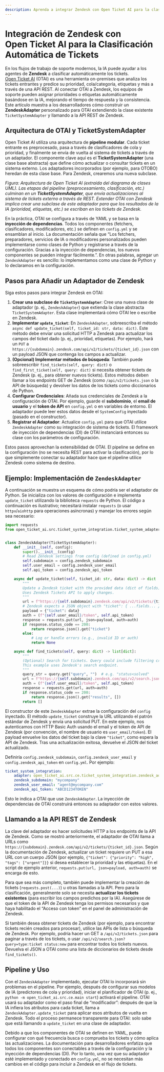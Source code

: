 ```yaml
---
description: Aprenda a integrar Zendesk con Open Ticket AI para la clasificación automática de tickets. Esta guía muestra a los desarrolladores cómo construir un adaptador de Python personalizado para clasificar automáticamente los tickets por prioridad y etiquetas utilizando la API REST de Zendesk, mejorando la eficiencia del soporte.
---
```

# Integración de Zendesk con Open Ticket AI para la Clasificación Automática de Tickets

En los flujos de trabajo de soporte modernos, la IA puede ayudar a los agentes de **Zendesk** a clasificar automáticamente los tickets. [Open Ticket AI](https://ticket-classification.softoft.de) (OTAI) es una herramienta on-premises que analiza los tickets entrantes y predice su prioridad, cola/categoría, etiquetas y más a través de una API REST. Al conectar OTAI a Zendesk, los equipos de soporte pueden asignar prioridades o etiquetas automáticamente basándose en la IA, mejorando el tiempo de respuesta y la consistencia. Este artículo muestra a los desarrolladores cómo construir un **ZendeskAdapter** personalizado para OTAI extendiendo la clase existente `TicketSystemAdapter` y llamando a la API REST de Zendesk.

## Arquitectura de OTAI y TicketSystemAdapter

Open Ticket AI utiliza una arquitectura de **pipeline modular**. Cada ticket entrante es preprocesado, pasa a través de clasificadores de cola y prioridad, y finalmente se envía de vuelta al sistema de tickets a través de un adaptador. El componente clave aquí es el **TicketSystemAdapter** (una clase base abstracta) que define cómo actualizar o consultar tickets en un sistema externo. Los adaptadores incorporados (por ejemplo, para OTOBO) heredan de esta clase base. Para Zendesk, crearemos una nueva subclase.

&#x20;*Figura: Arquitectura de Open Ticket AI (extraída del diagrama de clases UML). Las etapas del pipeline (preprocesamiento, clasificación, etc.) culminan en un **TicketSystemAdapter**, que envía actualizaciones al sistema de tickets externo a través de REST. Extender OTAI con Zendesk implica crear una subclase de este adaptador para que los resultados de la IA (prioridad, etiquetas, etc.) se escriban en los tickets de Zendesk.*

En la práctica, OTAI se configura a través de YAML y se basa en la **inyección de dependencias**. Todos los componentes (fetchers, clasificadores, modificadores, etc.) se definen en `config.yml` y se ensamblan al inicio. La documentación señala que “Los fetchers, preparadores, servicios de IA o modificadores personalizados pueden implementarse como clases de Python y registrarse a través de la configuración. Gracias a la inyección de dependencias, los nuevos componentes se pueden integrar fácilmente.”. En otras palabras, agregar un `ZendeskAdapter` es sencillo: lo implementamos como una clase de Python y lo declaramos en la configuración.

## Pasos para Añadir un Adaptador de Zendesk

Siga estos pasos para integrar Zendesk en OTAI:

1. **Crear una subclase de `TicketSystemAdapter`**: Cree una nueva clase de adaptador (p. ej., `ZendeskAdapter`) que extienda la clase abstracta `TicketSystemAdapter`. Esta clase implementará cómo OTAI lee o escribe en Zendesk.
2. **Implementar `update_ticket`**: En `ZendeskAdapter`, sobreescriba el método `async def update_ticket(self, ticket_id: str, data: dict)`. Este método debe enviar una solicitud HTTP a Zendesk para actualizar los campos del ticket dado (p. ej., prioridad, etiquetas). Por ejemplo, hará un `PUT` a `https://{subdomain}.zendesk.com/api/v2/tickets/{ticket_id}.json` con un payload JSON que contenga los campos a actualizar.
3. **(Opcional) Implementar métodos de búsqueda**: También puede sobreescribir `find_tickets(self, query: dict)` o `find_first_ticket(self, query: dict)` si necesita obtener tickets de Zendesk (p. ej., para obtener nuevos tickets). Estos métodos deben llamar a los endpoints GET de Zendesk (como `/api/v2/tickets.json` o la API de búsqueda) y devolver los datos de los tickets como diccionarios de Python.
4. **Configurar Credenciales**: Añada sus credenciales de Zendesk a la configuración de OTAI. Por ejemplo, guarde el **subdominio**, el **email de usuario** y el **token de API** en `config.yml` o en variables de entorno. El adaptador puede leer estos datos desde el `SystemConfig` inyectado (pasado en el constructor).
5. **Registrar el Adaptador**: Actualice `config.yml` para que OTAI utilice `ZendeskAdapter` como su integración de sistema de tickets. El framework de inyección de dependencias (DI) de OTAI instanciará entonces su clase con los parámetros de configuración.

Estos pasos aprovechan la extensibilidad de OTAI. El pipeline se define en la configuración (no se necesita REST para activar la clasificación), por lo que simplemente conectar su adaptador hace que el pipeline utilice Zendesk como sistema de destino.

## Ejemplo: Implementación de `ZendeskAdapter`

A continuación se muestra un esquema de cómo podría ser el adaptador de Python. Se inicializa con los valores de configuración e implementa `update_ticket` utilizando la biblioteca `requests` de Python. El código a continuación es ilustrativo; necesitará instalar `requests` (o usar `httpx`/`aiohttp` para operaciones asíncronas) y manejar los errores según sea necesario:

```python
import requests
from open_ticket_ai.src.ticket_system_integration.ticket_system_adapter import TicketSystemAdapter


class ZendeskAdapter(TicketSystemAdapter):
    def __init__(self, config):
        super().__init__(config)
        # Read Zendesk settings from config (defined in config.yml)
        self.subdomain = config.zendesk_subdomain
        self.user_email = config.zendesk_user_email
        self.api_token = config.zendesk_api_token

    async def update_ticket(self, ticket_id: str, data: dict) -> dict | None:
        """
        Update a Zendesk ticket with the provided data (dict of fields).
        Uses Zendesk Tickets API to apply changes.
        """
        url = f"https://{self.subdomain}.zendesk.com/api/v2/tickets/{ticket_id}.json"
        # Zendesk expects a JSON object with "ticket": { ...fields... }
        payload = {"ticket": data}
        auth = (f"{self.user_email}/token", self.api_token)
        response = requests.put(url, json=payload, auth=auth)
        if response.status_code == 200:
            return response.json().get("ticket")
        else:
            # Log or handle errors (e.g., invalid ID or auth)
            return None

    async def find_tickets(self, query: dict) -> list[dict]:
        """
        (Optional) Search for tickets. Query could include filtering criteria.
        This example uses Zendesk's search endpoint.
        """
        query_str = query.get("query", "")  # e.g. "status<solved"
        url = f"https://{self.subdomain}.zendesk.com/api/v2/search.json?query={query_str}"
        auth = (f"{self.user_email}/token", self.api_token)
        response = requests.get(url, auth=auth)
        if response.status_code == 200:
            return response.json().get("results", [])
        return []
```

El constructor de este `ZendeskAdapter` extrae la configuración del `config` inyectado. El método `update_ticket` construye la URL utilizando el patrón estándar de Zendesk y envía una solicitud PUT. En este ejemplo, nos autenticamos con HTTP Basic Auth usando el email y el token de API de Zendesk (por convención, el nombre de usuario es `user_email/token`). El payload envuelve los datos del ticket bajo la clave `"ticket"`, como espera la API de Zendesk. Tras una actualización exitosa, devuelve el JSON del ticket actualizado.

Definiría `config.zendesk_subdomain`, `config.zendesk_user_email` y `config.zendesk_api_token` en `config.yml`. Por ejemplo:

```yaml
ticket_system_integration:
    adapter: open_ticket_ai.src.ce.ticket_system_integration.zendesk_adapter.ZendeskAdapter
    zendesk_subdomain: "mycompany"
    zendesk_user_email: "agent@mycompany.com"
    zendesk_api_token: "ABCD1234TOKEN"
```

Esto le indica a OTAI que use `ZendeskAdapter`. La inyección de dependencias de OTAI construirá entonces su adaptador con estos valores.

## Llamando a la API REST de Zendesk

La clave del adaptador es hacer solicitudes HTTP a los endpoints de la API de Zendesk. Como se mostró anteriormente, el adaptador de OTAI llama a URLs como `https://{subdomain}.zendesk.com/api/v2/tickets/{ticket_id}.json`. Según la documentación de Zendesk, actualizar un ticket requiere un PUT a esa URL con un cuerpo JSON (por ejemplo, `{"ticket": {"priority": "high", "tags": ["urgent"]}}` si desea establecer la prioridad y las etiquetas). En el script de ejemplo anterior, `requests.put(url, json=payload, auth=auth)` se encarga de esto.

Para que sea más completo, también puede implementar la creación de tickets (`requests.post(...)`) u otras llamadas a la API. Pero para la clasificación, generalmente solo se necesita **actualizar los tickets existentes** (para escribir los campos predichos por la IA). Asegúrese de que el token de la API de Zendesk tenga los permisos necesarios y que haya habilitado el “Acceso con token” en el panel de administración de Zendesk.

Si también desea obtener tickets de Zendesk (por ejemplo, para encontrar tickets recién creados para procesar), utilice las APIs de lista o búsqueda de Zendesk. Por ejemplo, podría hacer un GET a `/api/v2/tickets.json` para paginar a través de los tickets, o usar `/api/v2/search.json?query=type:ticket status:new` para encontrar todos los tickets nuevos. Devuelva el JSON a OTAI como una lista de diccionarios de tickets desde `find_tickets()`.

## Pipeline y Uso

Con el `ZendeskAdapter` implementado, ejecutar OTAI lo incorporará sin problemas en el pipeline. Por ejemplo, después de configurar sus modelos de IA (predictores de cola y prioridad), iniciar el planificador de OTAI (p. ej., `python -m open_ticket_ai.src.ce.main start`) activará el pipeline. OTAI usará su adaptador como el paso final de “modificador”: después de que la IA infiera los atributos para cada ticket, llama a `ZendeskAdapter.update_ticket` para aplicar esos atributos de vuelta en Zendesk. Todo el proceso permanece transparente para OTAI: solo sabe que está llamando a `update_ticket` en una clase de adaptador.

Debido a que los componentes de OTAI se definen en YAML, puede configurar con qué frecuencia busca o comprueba los tickets y cómo aplica las actualizaciones. La documentación para desarrolladores enfatiza que todos los componentes son conectables a través de la configuración y la inyección de dependencias (DI). Por lo tanto, una vez que su adaptador esté implementado y conectado en `config.yml`, no se necesitan más cambios en el código para incluir a Zendesk en el flujo de tickets.
